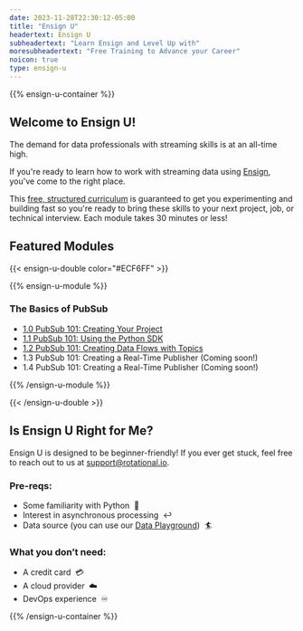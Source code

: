 ```yaml
---
date: 2023-11-28T22:30:12-05:00
title: "Ensign U"
headertext: Ensign U
subheadertext: "Learn Ensign and Level Up with"
moresubheadertext: "Free Training to Advance your Career"
noicon: true
type: ensign-u
---
```

{{% ensign-u-container %}}

## Welcome to Ensign U!

The demand for data professionals with streaming skills is at an all-time high.

If you're ready to learn how to work with streaming data using [Ensign](/ensign/), you've come to the right place.

This [free, structured curriculum](/blog/welcome-to-ensign-u/) is guaranteed to get you experimenting and building fast so you're ready to bring these skills to your next project, job, or technical interview. Each module takes 30 minutes or less!

## Featured Modules

{{< ensign-u-double color="#ECF6FF" >}}

{{% ensign-u-module %}}

### The Basics of PubSub

- [1.0 PubSub 101: Creating Your Project](/blog/pubsub-101---creating-your-project/)
- [1.1 PubSub 101: Using the Python SDK](/blog/pubsub-101---using-the-python-sdk/)
- [1.2 PubSub 101: Creating Data Flows with Topics](/blog/pubsub-101---creating-data-flows-with-topics/)
- 1.3 PubSub 101: Creating a Real-Time Publisher (Coming soon!)
- 1.4 PubSub 101: Creating a Real-Time Publisher (Coming soon!)

{{% /ensign-u-module %}}

{{< /ensign-u-double >}}

## Is Ensign U Right for Me?

Ensign U is designed to be beginner-friendly! If you ever get stuck, feel free to reach out to us at [support@rotational.io](mailto:support@rotational.io).

### Pre-reqs:
- Some familiarity with Python &nbsp;:snake:
- Interest in asynchronous processing &nbsp;:leftwards_arrow_with_hook:
- Data source (you can use our [Data Playground](/data-playground)) &nbsp;:surfer:

### What you don’t need:
- A credit card &nbsp;:credit_card:
- A cloud provider &nbsp;:cloud:
- DevOps experience &nbsp;:infinity:


{{% /ensign-u-container %}}


